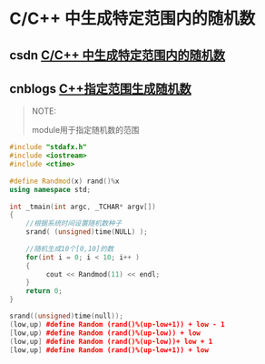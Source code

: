 # C/C++ 中生成特定范围内的随机数

## csdn [C/C++ 中生成特定范围内的随机数](https://blog.csdn.net/Justme0/article/details/41547761)



## cnblogs [C++指定范围生成随机数](https://www.cnblogs.com/vathena/articles/4356646.html)

> NOTE: 
>
> module用于指定随机数的范围

```c++
#include "stdafx.h"
#include <iostream>
#include <ctime>
 
#define Randmod(x) rand()%x
using namespace std;
 
int _tmain(int argc, _TCHAR* argv[])
{
    //根据系统时间设置随机数种子
    srand( (unsigned)time(NULL) );
 
    //随机生成10个[0,10]的数
    for(int i = 0; i < 10; i++ )
    {
         cout << Randmod(11) << endl;
    }
    return 0;
}
```



```c++
srand((unsigned)time(null));
(low,up) #define Random (rand()%(up-low+1)) + low - 1
[low,up) #define Random (rand()%(up-low)) + low
(low,up] #define Random (rand()%(up-low))+ low + 1
[low,up] #define Random (rand()%(up-low+1)) + low
```

